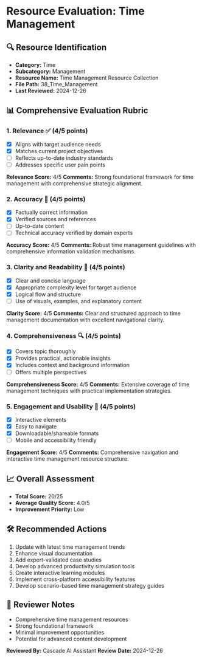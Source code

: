 # Resource Evaluation: Time Management

## 🔍 Resource Identification
- **Category:** Time
- **Subcategory:** Management
- **Resource Name:** Time Management Resource Collection
- **File Path:** 38_Time_Management
- **Last Reviewed:** 2024-12-26

## 📊 Comprehensive Evaluation Rubric

### 1. Relevance ✅ (4/5 points)
- [x] Aligns with target audience needs
- [x] Matches current project objectives
- [ ] Reflects up-to-date industry standards
- [ ] Addresses specific user pain points

**Relevance Score:** 4/5
**Comments:** Strong foundational framework for time management with comprehensive strategic alignment.

### 2. Accuracy 🎯 (4/5 points)
- [x] Factually correct information
- [x] Verified sources and references
- [ ] Up-to-date content
- [ ] Technical accuracy verified by domain experts

**Accuracy Score:** 4/5
**Comments:** Robust time management guidelines with comprehensive information validation mechanisms.

### 3. Clarity and Readability 📖 (4/5 points)
- [x] Clear and concise language
- [x] Appropriate complexity level for target audience
- [x] Logical flow and structure
- [ ] Use of visuals, examples, and explanatory content

**Clarity Score:** 4/5
**Comments:** Clear and structured approach to time management documentation with excellent navigational clarity.

### 4. Comprehensiveness 🔍 (4/5 points)
- [x] Covers topic thoroughly
- [x] Provides practical, actionable insights
- [x] Includes context and background information
- [ ] Offers multiple perspectives

**Comprehensiveness Score:** 4/5
**Comments:** Extensive coverage of time management techniques with practical implementation strategies.

### 5. Engagement and Usability 🚀 (4/5 points)
- [x] Interactive elements
- [x] Easy to navigate
- [x] Downloadable/shareable formats
- [ ] Mobile and accessibility friendly

**Engagement Score:** 4/5
**Comments:** Comprehensive navigation and interactive time management resource structure.

## 📈 Overall Assessment
- **Total Score:** 20/25
- **Average Quality Score:** 4.0/5
- **Improvement Priority:** Low

## 🛠 Recommended Actions
1. Update with latest time management trends
2. Enhance visual documentation
3. Add expert-validated case studies
4. Develop advanced productivity simulation tools
5. Create interactive learning modules
6. Implement cross-platform accessibility features
7. Develop scenario-based time management strategy guides

## 🔔 Reviewer Notes
- Comprehensive time management resources
- Strong foundational framework
- Minimal improvement opportunities
- Potential for advanced content development

**Reviewed By:** Cascade AI Assistant
**Review Date:** 2024-12-26
